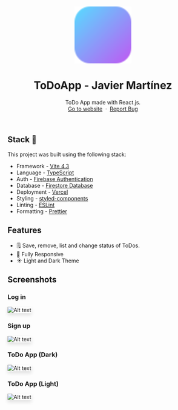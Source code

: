 
<h1 align="center">
  <div align="center">
    <img alt="ToDoApp logo" src="./public/favicon.svg" height="150px" width="auto"/>
  </div>
  <br/>
  ToDoApp - Javier Martínez
</h1>
<p align="center">
    ToDo App made with React.js.
    <br />
    <a href="https://todo-app-javiermrtnez.vercel.app/">Go to website</a>&nbsp;
    ·
    &nbsp;<a href="https://github.com/javiermrtnez/todo-app/issues">Report Bug</a>
  </p>
<br/>

## Stack 🚀
This project was built using the following stack:

-   Framework -  [Vite 4.3](https://vitejs.dev/)
-   Language -  [TypeScript](https://www.typescriptlang.org/)
-   Auth -  [Firebase Authentication](https://firebase.google.com/docs/auth/)
-   Database -  [Firestore Database](https://firebase.google.com/docs/firestore/)
-   Deployment -  [Vercel](https://vercel.com/docs/concepts/next.js/overview)
-   Styling -  [styled-components](https://styled-components.com/)
-   Linting -  [ESLint](https://eslint.org/)
-   Formatting -  [Prettier](https://prettier.io/)

## Features
* 🗒 Save, remove, list and change status of ToDos.
* 📱 Fully Responsive
* ☀️ Light and Dark Theme

## Screenshots
### Log in
<img src="https://user-images.githubusercontent.com/121065277/234902437-0f56c3ea-dfb7-4cd9-9f90-23678b0f2f0a.png" alt="Alt text" style="box-shadow: 0 5px 10px rgba(0, 0, 0, 0.12);">

### Sign up
<img src="https://user-images.githubusercontent.com/121065277/234902508-c9b556c9-7e5b-42c3-b612-b1be4cd64cbf.png" alt="Alt text" style="box-shadow: 0 5px 10px rgba(0, 0, 0, 0.12);">

### ToDo App (Dark)
<img src="https://user-images.githubusercontent.com/121065277/234903626-fce83f4e-03da-4ee0-8f85-401dce199697.png" alt="Alt text" style="box-shadow: 0 5px 10px rgba(0, 0, 0, 0.12);">

### ToDo App (Light)
<img src="https://user-images.githubusercontent.com/121065277/234904022-1c81df31-948b-418f-86db-9e338c63114b.png" alt="Alt text" style="box-shadow: 0 5px 10px rgba(0, 0, 0, 0.12);">
